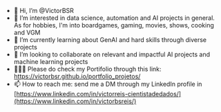 - 👋 Hi, I’m @VictorBSR
- 👀 I’m interested in data science, automation and AI projects in general. As for hobbies, I'm into boardgames, gaming, movies, shows, cooking and VGM
- 🌱 I’m currently learning about GenAI and hard skills through diverse projects
- 💞️ I’m looking to collaborate on relevant and impactful AI projects and machine learning projects
- 👨🏻‍💻 Please do check my Portifolio through this link: https://victorbsr.github.io/portfolio_projetos/
- 📫 How to reach me: send me a DM through my LinkedIn profile in [https://www.linkedin.com/in/victorreis-cientistadedados/](https://www.linkedin.com/in/victorbsreis/)

<!---
VictorBSR/VictorBSR is a ✨ special ✨ repository because its `README.md` (this file) appears on your GitHub profile.
You can click the Preview link to take a look at your changes.
--->

